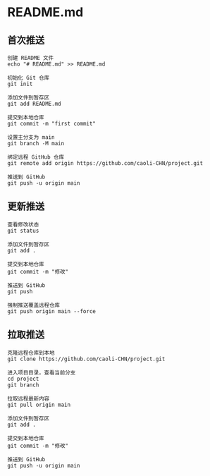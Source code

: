 

# README.md

## 首次推送

```
创建 README 文件
echo "# README.md" >> README.md
```

```
初始化 Git 仓库
git init
```

```
添加文件到暂存区
git add README.md
```

```
提交到本地仓库
git commit -m "first commit"
```

```
设置主分支为 main
git branch -M main
```

```
绑定远程 GitHub 仓库
git remote add origin https://github.com/caoli-CHN/project.git
```

```
推送到 GitHub
git push -u origin main
```

## 更新推送

```
查看修改状态
git status
```

```
添加文件到暂存区
git add .
```

```
提交到本地仓库
git commit -m "修改"
```

```
推送到 GitHub
git push
```

```
强制推送覆盖远程仓库
git push origin main --force
```

## 拉取推送

```
克隆远程仓库到本地
git clone https://github.com/caoli-CHN/project.git
```

```
进入项目目录，查看当前分支
cd project
git branch
```

```
拉取远程最新内容
git pull origin main
```

```
添加文件到暂存区
git add .
```

```
提交到本地仓库
git commit -m "修改"
```

```
推送到 GitHub
git push -u origin main
```